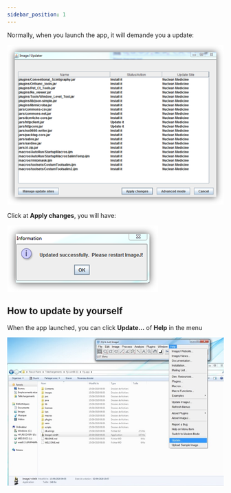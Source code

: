 ```yaml
---
sidebar_position: 1
---
```



Normally, when you launch the app, it will demande you a update:

![](../../static/img/ImageJUpdater.png )

Click at **Apply changes**, you will have:

![](../../static/img/updateInformation.png )
## How to update by yourself

When the app launched, you can click **Update...** of **Help** in the menu

![](../../static/img/fijiHelp.jpg )

